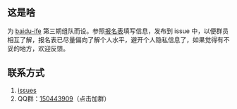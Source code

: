 ## 这是啥

为 [baidu-ife](https://github.com/baidu-ife/ife) 第三期组队而设。参照[报名表](/example.md)填写信息，发布到 issue 中，以便群员相互了解，报名表已尽量偏向了解个人水平，避开个人隐私信息了，如果觉得有不妥的地方，欢迎反馈。

## 联系方式

1. [issues](https://github.com/ifeteam/Team/issues)
2. QQ群：[150443909](http://jq.qq.com/?_wv=1027&k=270RTzP)（点击加群）
